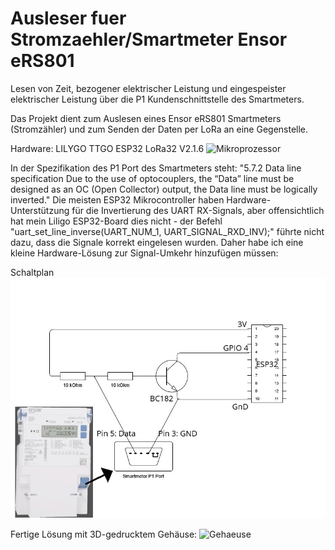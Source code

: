 # Ausleser fuer Stromzaehler/Smartmeter Ensor eRS801
Lesen von Zeit, bezogener elektrischer Leistung und eingespeister elektrischer Leistung über die P1 Kundenschnittstelle des Smartmeters.

Das Projekt dient zum Auslesen eines Ensor eRS801 Smartmeters (Stromzähler)
und zum Senden der Daten per LoRa an eine Gegenstelle.

Hardware:  LILYGO TTGO ESP32 LoRa32 V2.1.6
![Mikroprozessor](https://github.com/c-e-github/Ausleser-fuer-Stromzaehler-Smartmeter-Landis-Gyr-E450/blob/main/pics/TTGO_ESP32_LoRa_V2_pinout_pinmap.jpg)

In der Spezifikation des P1 Port des Smartmeters steht:
"5.7.2 Data line specification
Due to the use of optocouplers, the “Data” line must be designed as an OC (Open Collector) output, the Data line must be logically inverted."
Die meisten ESP32 Mikrocontroller haben Hardware-Unterstützung für die Invertierung des UART RX-Signals, aber offensichtlich hat mein Liligo ESP32-Board dies nicht - der Befehl "uart_set_line_inverse(UART_NUM_1, UART_SIGNAL_RXD_INV);" führte nicht dazu, dass die Signale korrekt eingelesen wurden. Daher habe ich eine kleine Hardware-Lösung zur Signal-Umkehr hinzufügen müssen:

Schaltplan 
![Signal-Umkehrer](https://github.com/c-e-github/Ausleser-fuer-Stromzaehler-Smartmeter-Ensor-eRS801/blob/main/pics/schaltplan-mit-transistor.jpg)
 
Fertige Lösung mit 3D-gedrucktem Gehäuse:
![Gehaeuse](https://github.com/c-e-github/Ausleser-fuer-Stromzaehler-Smartmeter-Landis-Gyr-E450/blob/main/pics/e450-Leser-gh.jpg)

